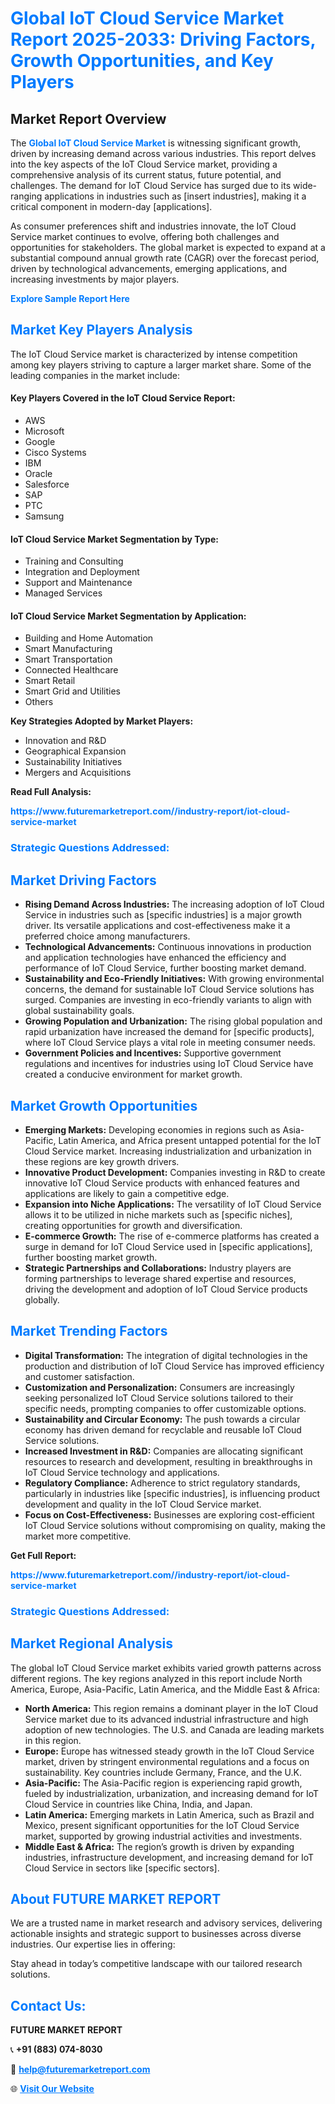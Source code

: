 <h1 style="color: #007BFF;">Global IoT Cloud Service Market Report 2025-2033: Driving Factors, Growth Opportunities, and Key Players</h1>

<section id="overview">
<h2>Market Report Overview</h2>
<p>The <a href="https://www.futuremarketreport.com//industry-report/iot-cloud-service-market" style="color: #007BFF; text-decoration: none;"><strong>Global IoT Cloud Service Market</strong></a> is witnessing significant growth, driven by increasing demand across various industries. This report delves into the key aspects of the IoT Cloud Service market, providing a comprehensive analysis of its current status, future potential, and challenges. The demand for IoT Cloud Service has surged due to its wide-ranging applications in industries such as [insert industries], making it a critical component in modern-day [applications].</p>
<p>As consumer preferences shift and industries innovate, the IoT Cloud Service market continues to evolve, offering both challenges and opportunities for stakeholders. The global market is expected to expand at a substantial compound annual growth rate (CAGR) over the forecast period, driven by technological advancements, emerging applications, and increasing investments by major players.</p>
</section>

<section id="overview">
<p><a href="https://www.futuremarketreport.com//request-sample/reportId=51961" style="color: #007BFF; text-decoration: none;"><strong>Explore Sample Report Here</strong></a></p>
</section>

<section id="key-players">
<h2 style="color: #007BFF;">Market Key Players Analysis</h2>
<p>The IoT Cloud Service market is characterized by intense competition among key players striving to capture a larger market share. Some of the leading companies in the market include:</p>
<h4>Key Players Covered in the IoT Cloud Service Report:</h4>
<ul><li>AWS</li><li>Microsoft</li><li>Google</li><li>Cisco Systems</li><li>IBM</li><li>Oracle</li><li>Salesforce</li><li>SAP</li><li>PTC</li><li>Samsung</li></ul>
<h4>IoT Cloud Service Market Segmentation by Type:</h4>
<ul><li>Training and Consulting</li><li>Integration and Deployment</li><li>Support and Maintenance</li><li>Managed Services</li></ul>

<h4>IoT Cloud Service Market Segmentation by Application:</h4>
<ul><li>Building and Home Automation</li><li>Smart Manufacturing</li><li>Smart Transportation</li><li>Connected Healthcare</li><li>Smart Retail</li><li>Smart Grid and Utilities</li><li>Others</li></ul>
<p><strong>Key Strategies Adopted by Market Players:</strong></p>
<ul>
<li>Innovation and R&D</li>
<li>Geographical Expansion</li>
<li>Sustainability Initiatives</li>
<li>Mergers and Acquisitions</li>
</ul>
</section>

<section>
<p><strong>Read Full Analysis: </strong></p><a href="https://www.futuremarketreport.com//industry-report/iot-cloud-service-market" style="color: #007BFF; text-decoration: none;"><strong>https://www.futuremarketreport.com//industry-report/iot-cloud-service-market</strong></a>
<h3 style="color: #007BFF;">Strategic Questions Addressed:</h3>
</section>

<section id="driving-factors">
<h2 style="color: #007BFF;">Market Driving Factors</h2>
<ul>
<li><strong>Rising Demand Across Industries:</strong> The increasing adoption of IoT Cloud Service in industries such as [specific industries] is a major growth driver. Its versatile applications and cost-effectiveness make it a preferred choice among manufacturers.</li>
<li><strong>Technological Advancements:</strong> Continuous innovations in production and application technologies have enhanced the efficiency and performance of IoT Cloud Service, further boosting market demand.</li>
<li><strong>Sustainability and Eco-Friendly Initiatives:</strong> With growing environmental concerns, the demand for sustainable IoT Cloud Service solutions has surged. Companies are investing in eco-friendly variants to align with global sustainability goals.</li>
<li><strong>Growing Population and Urbanization:</strong> The rising global population and rapid urbanization have increased the demand for [specific products], where IoT Cloud Service plays a vital role in meeting consumer needs.</li>
<li><strong>Government Policies and Incentives:</strong> Supportive government regulations and incentives for industries using IoT Cloud Service have created a conducive environment for market growth.</li>
</ul>
</section>

<section id="growth-opportunities">
<h2 style="color: #007BFF;">Market Growth Opportunities</h2>
<ul>
<li><strong>Emerging Markets:</strong> Developing economies in regions such as Asia-Pacific, Latin America, and Africa present untapped potential for the IoT Cloud Service market. Increasing industrialization and urbanization in these regions are key growth drivers.</li>
<li><strong>Innovative Product Development:</strong> Companies investing in R&D to create innovative IoT Cloud Service products with enhanced features and applications are likely to gain a competitive edge.</li>
<li><strong>Expansion into Niche Applications:</strong> The versatility of IoT Cloud Service allows it to be utilized in niche markets such as [specific niches], creating opportunities for growth and diversification.</li>
<li><strong>E-commerce Growth:</strong> The rise of e-commerce platforms has created a surge in demand for IoT Cloud Service used in [specific applications], further boosting market growth.</li>
<li><strong>Strategic Partnerships and Collaborations:</strong> Industry players are forming partnerships to leverage shared expertise and resources, driving the development and adoption of IoT Cloud Service products globally.</li>
</ul>
</section>

<section id="trending-factors">
<h2 style="color: #007BFF;">Market Trending Factors</h2>
<ul>
<li><strong>Digital Transformation:</strong> The integration of digital technologies in the production and distribution of IoT Cloud Service has improved efficiency and customer satisfaction.</li>
<li><strong>Customization and Personalization:</strong> Consumers are increasingly seeking personalized IoT Cloud Service solutions tailored to their specific needs, prompting companies to offer customizable options.</li>
<li><strong>Sustainability and Circular Economy:</strong> The push towards a circular economy has driven demand for recyclable and reusable IoT Cloud Service solutions.</li>
<li><strong>Increased Investment in R&D:</strong> Companies are allocating significant resources to research and development, resulting in breakthroughs in IoT Cloud Service technology and applications.</li>
<li><strong>Regulatory Compliance:</strong> Adherence to strict regulatory standards, particularly in industries like [specific industries], is influencing product development and quality in the IoT Cloud Service market.</li>
<li><strong>Focus on Cost-Effectiveness:</strong> Businesses are exploring cost-efficient IoT Cloud Service solutions without compromising on quality, making the market more competitive.</li>
</ul>
</section>

<section>
<p><strong>Get Full Report: </strong></p><a href="https://www.futuremarketreport.com//industry-report/iot-cloud-service-market" style="color: #007BFF; text-decoration: none;"><strong>https://www.futuremarketreport.com//industry-report/iot-cloud-service-market</strong></a>
<h3 style="color: #007BFF;">Strategic Questions Addressed:</h3>
</section>


<section id="regional-analysis">
<h2 style="color: #007BFF;">Market Regional Analysis</h2>
<p>The global IoT Cloud Service market exhibits varied growth patterns across different regions. The key regions analyzed in this report include North America, Europe, Asia-Pacific, Latin America, and the Middle East & Africa:</p>
<ul>
<li><strong>North America:</strong> This region remains a dominant player in the IoT Cloud Service market due to its advanced industrial infrastructure and high adoption of new technologies. The U.S. and Canada are leading markets in this region.</li>
<li><strong>Europe:</strong> Europe has witnessed steady growth in the IoT Cloud Service market, driven by stringent environmental regulations and a focus on sustainability. Key countries include Germany, France, and the U.K.</li>
<li><strong>Asia-Pacific:</strong> The Asia-Pacific region is experiencing rapid growth, fueled by industrialization, urbanization, and increasing demand for IoT Cloud Service in countries like China, India, and Japan.</li>
<li><strong>Latin America:</strong> Emerging markets in Latin America, such as Brazil and Mexico, present significant opportunities for the IoT Cloud Service market, supported by growing industrial activities and investments.</li>
<li><strong>Middle East & Africa:</strong> The region’s growth is driven by expanding industries, infrastructure development, and increasing demand for IoT Cloud Service in sectors like [specific sectors].</li>
</ul>
</section>

<footer>
<h2 style="color: #007BFF;">About FUTURE MARKET REPORT</h2>
<p>We are a trusted name in market research and advisory services, delivering actionable insights and strategic support to businesses across diverse industries. Our expertise lies in offering:</p>

<p>Stay ahead in today’s competitive landscape with our tailored research solutions.</p>

<h2 style="color: #007BFF;">Contact Us:</h2>
<p><strong>FUTURE MARKET REPORT</strong></p>
<p>📞 <strong>+91 (883) 074-8030</strong></p>
<p>📧 <strong><a href="mailto:help@futuremarketreport.com" style="color: #007BFF;">help@futuremarketreport.com</a></strong></p>
<p>🌐 <strong><a href="https://www.futuremarketreport.com/" style="color: #007BFF;">Visit Our Website</a></strong></p>
</footer>